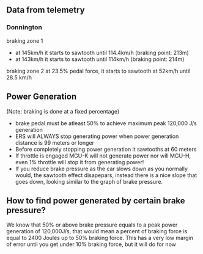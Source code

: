 
## Data from telemetry


### Donnington

braking zone 1
- at 145km/h it starts to sawtooth until 114.4km/h (braking point: 213m)
- at 143km/h it starts to sawtooth until 114km/h (braking point: 214m)

braking zone 2
at 23.5% pedal force, it starts to sawtooth at 52km/h until 28.5 km/h

## Power Generation
(Note: braking is done at a fixed percentage)
- brake pedal must be atleast 50% to achieve maximum peak 120,000 J/s generation
- ERS will ALWAYS stop generating power when power generation distance is 99 meters or longer
- Before completely stopping power generation it sawtooths at 60 meters
- If throttle is engaged MGU-K will not generate power nor will MGU-H, even 1% throttle will stop it from generating power!
- If you reduce brake pressure as the car slows down as you normally would, the sawtooth effect disapepars, instead there is a nice slope that goes down, looking similar to the graph of brake pressure.

## How to find power generated by certain brake pressure?
We know that 50% or above brake pressure equals to a peak power generation of 120,000J/s, that would mean a percent of braking force is equal to 2400 Joules up to 50% braking force. This has a very low margin of error until you get under 10% braking force, but it will do for now

